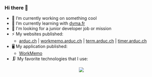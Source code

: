 ### Hi there 👋

- 🔭 I’m currently working on something cool
- 🌱 I’m currently learning with [dyma.fr](https://dyma.fr)
- 🤔 I'm looking for a junior developer job or mission
- ⚡ My websites published:
  - [arduc.ch](https://arduc.ch) | [workmemo.arduc.ch](https://workmemo.arduc.ch) | [term.arduc.ch](https://term.arduc.ch) | [timer.arduc.ch](https://timer.arduc.ch)
- 🖥️ My application published:
  - [WorkMemo](https://workmemo.arduc.ch)
- 🗜️ My favorite technologies that I use:
<p align="center">
  <a href="https://skillicons.dev">
    <img src="https://skillicons.dev/icons?i=vue,nuxt,nginx,ts,tailwind,bun,electron,vite" />
  </a>
</p>
